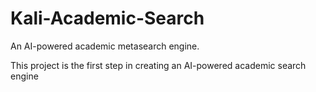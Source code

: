 # Kali-Academic-Search
 An AI-powered academic metasearch engine.

This project is the first step in creating an AI-powered academic search engine
